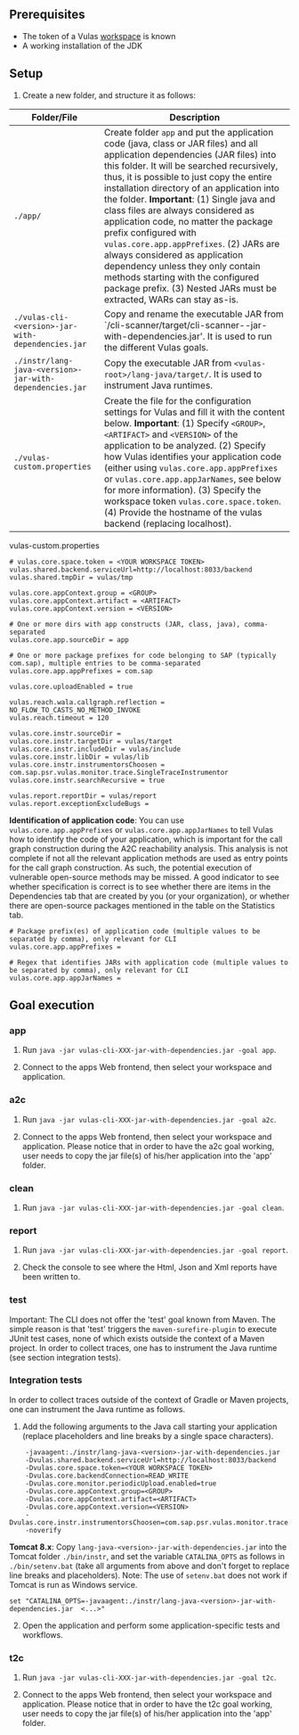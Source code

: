 ## Prerequisites

- The token of a Vulas [workspace](Workspace.md) is known
- A working installation of the JDK

## Setup

1. Create a new folder, and structure it as follows:

| Folder/File | Description |
|---|---|
| `./app/` | Create folder `app` and put the application code (java, class or JAR files) and all application dependencies (JAR files) into this folder. It will be searched recursively, thus, it is possible to just copy the entire installation directory of an application into the folder. **Important**: (1) Single java and class files are always considered as application code, no matter the package prefix configured with ```vulas.core.app.appPrefixes```. (2) JARs are always considered as application dependency unless they only contain methods starting with the configured package prefix. (3) Nested JARs must be extracted, WARs can stay as-is. |
| `./vulas-cli-<version>-jar-with-dependencies.jar` | Copy and rename the executable JAR from `<vulas-root>/cli-scanner/target/cli-scanner-<version>-jar-with-dependencies.jar'. It is used to run the different Vulas goals. |
| `./instr/lang-java-<version>-jar-with-dependencies.jar` | Copy the executable JAR from `<vulas-root>/lang-java/target/`. It is used to instrument Java runtimes. |
| `./vulas-custom.properties` | Create the file for the configuration settings for Vulas and fill it with the content below. **Important**: (1) Specify `<GROUP>`, `<ARTIFACT>` and `<VERSION>` of the application to be analyzed. (2) Specify how Vulas identifies your application code (either using `vulas.core.app.appPrefixes` or `vulas.core.app.appJarNames`, see below for more information). (3) Specify the workspace token `vulas.core.space.token`. (4) Provide the hostname of the vulas backend (replacing localhost). |

vulas-custom.properties
```vulas-custom.properties
# vulas.core.space.token = <YOUR WORKSPACE TOKEN>
vulas.shared.backend.serviceUrl=http://localhost:8033/backend
vulas.shared.tmpDir = vulas/tmp

vulas.core.appContext.group = <GROUP>
vulas.core.appContext.artifact = <ARTIFACT>
vulas.core.appContext.version = <VERSION>

# One or more dirs with app constructs (JAR, class, java), comma-separated
vulas.core.app.sourceDir = app

# One or more package prefixes for code belonging to SAP (typically com.sap), multiple entries to be comma-separated
vulas.core.app.appPrefixes = com.sap 

vulas.core.uploadEnabled = true

vulas.reach.wala.callgraph.reflection = NO_FLOW_TO_CASTS_NO_METHOD_INVOKE
vulas.reach.timeout = 120

vulas.core.instr.sourceDir =
vulas.core.instr.targetDir = vulas/target
vulas.core.instr.includeDir = vulas/include
vulas.core.instr.libDir = vulas/lib
vulas.core.instr.instrumentorsChoosen = com.sap.psr.vulas.monitor.trace.SingleTraceInstrumentor
vulas.core.instr.searchRecursive = true

vulas.report.reportDir = vulas/report
vulas.report.exceptionExcludeBugs =
```

**Identification of application code**: You can use `vulas.core.app.appPrefixes` or `vulas.core.app.appJarNames` to tell Vulas how to identify the code of your application, which is important for the call graph construction during the A2C reachability analysis. This analysis is not complete if not all the relevant application methods are used as entry points for the call graph construction. As such, the potential execution of vulnerable open-source methods may be missed. A good indicator to see whether specification is correct is to see whether there are items in the Dependencies tab that are created by you (or your organization), or whether there are open-source packages mentioned in the table on the Statistics tab.

```
# Package prefix(es) of application code (multiple values to be separated by comma), only relevant for CLI
vulas.core.app.appPrefixes = 

# Regex that identifies JARs with application code (multiple values to be separated by comma), only relevant for CLI
vulas.core.app.appJarNames =
```

## Goal execution

### app

1. Run `java -jar vulas-cli-XXX-jar-with-dependencies.jar -goal app`.

2. Connect to the apps Web frontend, then select your workspace and application.

### a2c

1. Run `java -jar vulas-cli-XXX-jar-with-dependencies.jar -goal a2c`.

2. Connect to the apps Web frontend, then select your workspace and application. Please notice that in order to have the a2c goal working, user needs to copy the jar file(s) of his/her application into the 'app' folder.

### clean

1. Run `java -jar vulas-cli-XXX-jar-with-dependencies.jar -goal clean`.

### report

1. Run `java -jar vulas-cli-XXX-jar-with-dependencies.jar -goal report`.

2. Check the console to see where the Html, Json and Xml reports have been written to.

### test

Important: The CLI does not offer the 'test' goal known from Maven. The simple reason is that 'test' triggers the ```maven-surefire-plugin``` to execute JUnit test cases, none of which exists outside the context of a Maven project. In order to collect traces, one has to instrument the Java runtime (see section integration tests).

### Integration tests

In order to collect traces outside of the context of Gradle or Maven projects, one can instrument the Java runtime as follows.

1. Add the following arguments to the Java call starting your application (replace placeholders and line breaks by a single space characters).
```
    -javaagent:./instr/lang-java-<version>-jar-with-dependencies.jar
    -Dvulas.shared.backend.serviceUrl=http://localhost:8033/backend
    -Dvulas.core.space.token=<YOUR WORKSPACE TOKEN>
    -Dvulas.core.backendConnection=READ_WRITE
    -Dvulas.core.monitor.periodicUpload.enabled=true
    -Dvulas.core.appContext.group=<GROUP>
    -Dvulas.core.appContext.artifact=<ARTIFACT>
    -Dvulas.core.appContext.version=<VERSION>
    -Dvulas.core.instr.instrumentorsChoosen=com.sap.psr.vulas.monitor.trace.SingleTraceInstrumentor
    -noverify
```

**Tomcat 8.x**: Copy `lang-java-<version>-jar-with-dependencies.jar` into the Tomcat folder `./bin/instr`, and set the variable `CATALINA_OPTS` as follows in `./bin/setenv.bat` (take all arguments from above and don't forget to replace line breaks and placeholders). Note: The use of `setenv.bat` does not work if Tomcat is run as Windows service.

```
set "CATALINA_OPTS=-javaagent:./instr/lang-java-<version>-jar-with-dependencies.jar  <...>"
```

2. Open the application and perform some application-specific tests and workflows.

### t2c

1. Run `java -jar vulas-cli-XXX-jar-with-dependencies.jar -goal t2c`.

2. Connect to the apps Web frontend, then select your workspace and application. Please notice that in order to have the t2c goal working, user needs to copy the jar file(s) of his/her application into the 'app' folder.
